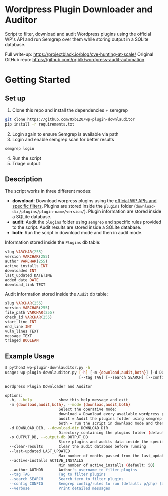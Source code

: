# Wordpress Plugin Downloader and Auditor

Script to filter, download and audit Wordpress plugins using the official WP's API and run Semgrep over them while storing output in a SQLite database.

Full write-up: https://projectblack.io/blog/cve-hunting-at-scale/
Original GitHub repo: https://github.com/prjblk/wordpress-audit-automation

# Getting Started

## Set up

1. Clone this repo and install the dependencies + semgrep
```sh
git clone https://github.com/0xb120/wp-plugin-downlauditor
pip install -r requirements.txt
```
2. Login again to ensure Semgrep is available via path
3. Login and enable semgrep scan for better results
```sh
semgrep login
```
4. Run the script
5. Triage output

## Description

The script works in three different modes:
- **download**: Download worpress plugins using the [official WP APIs and specific filters](https://developer.wordpress.org/reference/functions/plugins_api/). Plugins are stored inside the `plugins` folder (`download-dir/plugins/plugin-name/version/`). Plugin information are stored inside a SQLite database.
- **audit**: Audit the `plugins` folder using `semgrep` and specific rules provided to the script. Audit results are stored inside a SQLite database.
- **both**: Run the script in download mode and then in audit mode.

Information stored inside the `Plugins` db table:
```sql
slug VARCHAR(255)
version VARCHAR(255)
author VARCHAR(255)
active_installs INT
downloaded INT
last_updated DATETIME
added_date DATE
download_link TEXT
```

Audit information stored inside the `Audit` db table:
```sql
slug VARCHAR(255)
version VARCHAR(255)
file_path VARCHAR(255)
check_id VARCHAR(255)
start_line INT
end_line INT
vuln_lines TEXT
message TEXT
triaged BOOLEAN
```

## Example Usage

```sh
$ python3 wp-plugin-downlauditor.py -h
usage: wp-plugin-downlauditor.py [-h] [-m {download,audit,both}] [-d DOWNLOAD_DIR] [-o OUTPUT_DB] [--clear-results] [--last-updated LAST_UPDATED] [--active-installs ACTIVE_INSTALLS] [--author AUTHOR]
                                 [--tag TAG] [--search SEARCH] [--config CONFIG] [--verbose]

Wordpress Plugin Downloader and Auditor

options:
  -h, --help            show this help message and exit
  -m {download,audit,both}, --mode {download,audit,both}
                        Select the operative mode: 
                        download = Download every available wordpress plugin using the official WP APIs. 
                        audit = Audit the plugins folder using semgrep and specific rules. 
                        both = run the script in download mode and then in audit mode.
  -d DOWNLOAD_DIR, --download-dir DOWNLOAD_DIR
                        Directory containing the plugins folder (default: current directory)
  -o OUTPUT_DB, --output-db OUTPUT_DB
                        Store plugins and audits data inside the specified SQLite database
  --clear-results       Clear the audit database before running
  --last-updated LAST_UPDATED
                        Max number of months passed from the last_update (default: 24 months)
  --active-installs ACTIVE_INSTALLS
                        Min number of active_installs (default: 50)
  --author AUTHOR       Author's username to filter plugins
  --tag TAG             Tag to filter plugins
  --search SEARCH       Search term to filter plugins
  --config CONFIG       Semgrep config/rules to run (default: p/php) [audit mode only]
  --verbose             Print detailed messages
```

